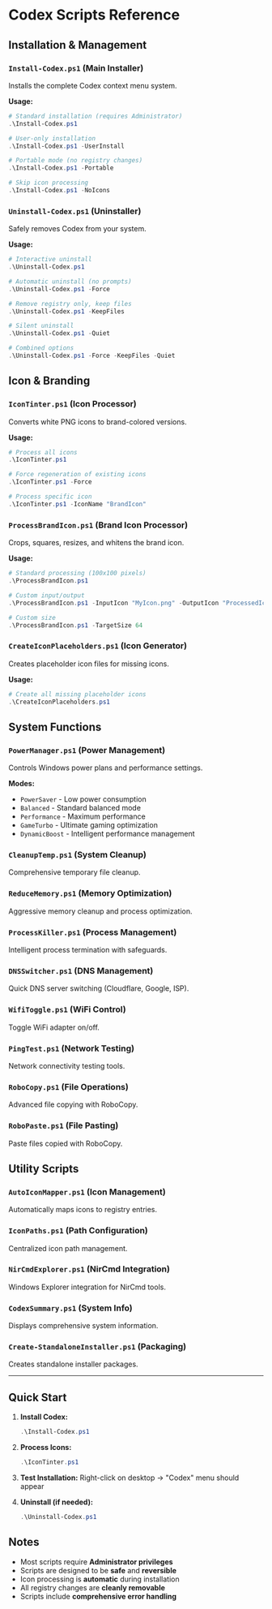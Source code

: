 # Codex Scripts Reference

## Installation & Management

### `Install-Codex.ps1` (Main Installer)
Installs the complete Codex context menu system.

**Usage:**
```powershell
# Standard installation (requires Administrator)
.\Install-Codex.ps1

# User-only installation
.\Install-Codex.ps1 -UserInstall

# Portable mode (no registry changes)
.\Install-Codex.ps1 -Portable

# Skip icon processing
.\Install-Codex.ps1 -NoIcons
```

### `Uninstall-Codex.ps1` (Uninstaller)
Safely removes Codex from your system.

**Usage:**
```powershell
# Interactive uninstall
.\Uninstall-Codex.ps1

# Automatic uninstall (no prompts)
.\Uninstall-Codex.ps1 -Force

# Remove registry only, keep files
.\Uninstall-Codex.ps1 -KeepFiles

# Silent uninstall
.\Uninstall-Codex.ps1 -Quiet

# Combined options
.\Uninstall-Codex.ps1 -Force -KeepFiles -Quiet
```

## Icon & Branding

### `IconTinter.ps1` (Icon Processor)
Converts white PNG icons to brand-colored versions.

**Usage:**
```powershell
# Process all icons
.\IconTinter.ps1

# Force regeneration of existing icons
.\IconTinter.ps1 -Force

# Process specific icon
.\IconTinter.ps1 -IconName "BrandIcon"
```

### `ProcessBrandIcon.ps1` (Brand Icon Processor)
Crops, squares, resizes, and whitens the brand icon.

**Usage:**
```powershell
# Standard processing (100x100 pixels)
.\ProcessBrandIcon.ps1

# Custom input/output
.\ProcessBrandIcon.ps1 -InputIcon "MyIcon.png" -OutputIcon "ProcessedIcon.png"

# Custom size
.\ProcessBrandIcon.ps1 -TargetSize 64
```

### `CreateIconPlaceholders.ps1` (Icon Generator)
Creates placeholder icon files for missing icons.

**Usage:**
```powershell
# Create all missing placeholder icons
.\CreateIconPlaceholders.ps1
```

## System Functions

### `PowerManager.ps1` (Power Management)
Controls Windows power plans and performance settings.

**Modes:**
- `PowerSaver` - Low power consumption
- `Balanced` - Standard balanced mode  
- `Performance` - Maximum performance
- `GameTurbo` - Ultimate gaming optimization
- `DynamicBoost` - Intelligent performance management

### `CleanupTemp.ps1` (System Cleanup)
Comprehensive temporary file cleanup.

### `ReduceMemory.ps1` (Memory Optimization)
Aggressive memory cleanup and process optimization.

### `ProcessKiller.ps1` (Process Management)
Intelligent process termination with safeguards.

### `DNSSwitcher.ps1` (DNS Management)
Quick DNS server switching (Cloudflare, Google, ISP).

### `WifiToggle.ps1` (WiFi Control)
Toggle WiFi adapter on/off.

### `PingTest.ps1` (Network Testing)
Network connectivity testing tools.

### `RoboCopy.ps1` (File Operations)
Advanced file copying with RoboCopy.

### `RoboPaste.ps1` (File Pasting)
Paste files copied with RoboCopy.

## Utility Scripts

### `AutoIconMapper.ps1` (Icon Management)
Automatically maps icons to registry entries.

### `IconPaths.ps1` (Path Configuration)
Centralized icon path management.

### `NirCmdExplorer.ps1` (NirCmd Integration)
Windows Explorer integration for NirCmd tools.

### `CodexSummary.ps1` (System Info)
Displays comprehensive system information.

### `Create-StandaloneInstaller.ps1` (Packaging)
Creates standalone installer packages.

---

## Quick Start

1. **Install Codex:**
   ```powershell
   .\Install-Codex.ps1
   ```

2. **Process Icons:**
   ```powershell
   .\IconTinter.ps1
   ```

3. **Test Installation:**
   Right-click on desktop → "Codex" menu should appear

4. **Uninstall (if needed):**
   ```powershell
   .\Uninstall-Codex.ps1
   ```

## Notes

- Most scripts require **Administrator privileges**
- Scripts are designed to be **safe** and **reversible**
- Icon processing is **automatic** during installation
- All registry changes are **cleanly removable**
- Scripts include **comprehensive error handling**

